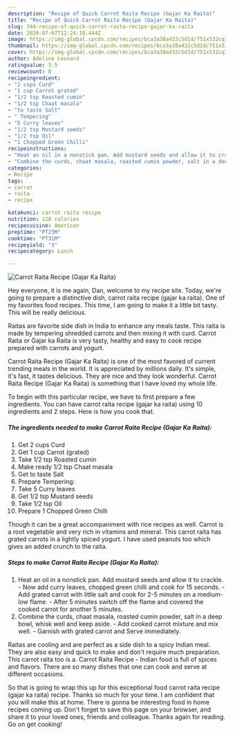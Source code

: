 ```yaml
---
description: "Recipe of Quick Carrot Raita Recipe (Gajar Ka Raita)"
title: "Recipe of Quick Carrot Raita Recipe (Gajar Ka Raita)"
slug: 344-recipe-of-quick-carrot-raita-recipe-gajar-ka-raita
date: 2020-07-07T12:24:18.444Z
image: https://img-global.cpcdn.com/recipes/bca3a38a432c5d1d/751x532cq70/carrot-raita-recipe-gajar-ka-raita-recipe-main-photo.jpg
thumbnail: https://img-global.cpcdn.com/recipes/bca3a38a432c5d1d/751x532cq70/carrot-raita-recipe-gajar-ka-raita-recipe-main-photo.jpg
cover: https://img-global.cpcdn.com/recipes/bca3a38a432c5d1d/751x532cq70/carrot-raita-recipe-gajar-ka-raita-recipe-main-photo.jpg
author: Adeline Leonard
ratingvalue: 3.5
reviewcount: 8
recipeingredient:
- "2 cups Curd"
- "1 cup Carrot grated"
- "1/2 tsp Roasted cumin"
- "1/2 tsp Chaat masala"
- "to taste Salt"
- " Tempering"
- "5 Curry leaves"
- "1/2 tsp Mustard seeds"
- "1/2 tsp Oil"
- "1 Chopped Green Chilli"
recipeinstructions:
- "Heat an oil in a nonstick pan. Add mustard seeds and allow it to crackle. Now add curry leaves, chopped green chilli and cook for 15 seconds. Add grated carrot with little salt and cook for 2-5 minutes on a medium-low flame. After 5 minutes switch off the flame and covered the cooked carrot for another 5 minutes."
- "Combine the curds, chaat masala, roasted cumin powder, salt in a deep bowl, whisk well and keep aside. Add cooked carrot mixture and mix well. Garnish with grated carrot and Serve immediately."
categories:
- Recipe
tags:
- carrot
- raita
- recipe

katakunci: carrot raita recipe 
nutrition: 128 calories
recipecuisine: American
preptime: "PT23M"
cooktime: "PT31M"
recipeyield: "3"
recipecategory: Lunch

---
```



![Carrot Raita Recipe (Gajar Ka Raita)](https://img-global.cpcdn.com/recipes/bca3a38a432c5d1d/751x532cq70/carrot-raita-recipe-gajar-ka-raita-recipe-main-photo.jpg)

Hey everyone, it is me again, Dan, welcome to my recipe site. Today, we're going to prepare a distinctive dish, carrot raita recipe (gajar ka raita). One of my favorites food recipes. This time, I am going to make it a little bit tasty. This will be really delicious.

Raitas are favorite side dish in India to enhance any meals taste. This raita is made by tempering shredded carrots and then mixing it with curd. Carrot Raita or Gajar ka Raita is very tasty, healthy and easy to cook recipe prepared with carrots and yogurt.

Carrot Raita Recipe (Gajar Ka Raita) is one of the most favored of current trending meals in the world. It is appreciated by millions daily. It's simple, it's fast, it tastes delicious. They are nice and they look wonderful. Carrot Raita Recipe (Gajar Ka Raita) is something that I have loved my whole life.


To begin with this particular recipe, we have to first prepare a few ingredients. You can have carrot raita recipe (gajar ka raita) using 10 ingredients and 2 steps. Here is how you cook that.

<!--inarticleads1-->

##### The ingredients needed to make Carrot Raita Recipe (Gajar Ka Raita):

1. Get 2 cups Curd
1. Get 1 cup Carrot (grated)
1. Take 1/2 tsp Roasted cumin
1. Make ready 1/2 tsp Chaat masala
1. Get to taste Salt
1. Prepare  Tempering:
1. Take 5 Curry leaves
1. Get 1/2 tsp Mustard seeds
1. Take 1/2 tsp Oil
1. Prepare 1 Chopped Green Chilli


Though it can be a great accompaniment with rice recipes as well. Carrot is a root vegetable and very rich in vitamins and mineral. This carrot raita has grated carrots in a lightly spiced yogurt. I have used peanuts too which gives an added crunch to the raita. 

<!--inarticleads2-->

##### Steps to make Carrot Raita Recipe (Gajar Ka Raita):

1. Heat an oil in a nonstick pan. Add mustard seeds and allow it to crackle. - Now add curry leaves, chopped green chilli and cook for 15 seconds. - Add grated carrot with little salt and cook for 2-5 minutes on a medium-low flame. - After 5 minutes switch off the flame and covered the cooked carrot for another 5 minutes.
1. Combine the curds, chaat masala, roasted cumin powder, salt in a deep bowl, whisk well and keep aside. - Add cooked carrot mixture and mix well. - Garnish with grated carrot and Serve immediately.


Raitas are cooling and are perfect as a side dish to a spicy Indian meal. They are also easy and quick to make and don&#39;t require much preparation. This carrot raita too is a. Carrot Raita Recipe - Indian food is full of spices and flavors. There are so many dishes that one can cook and serve at different occasions. 

So that is going to wrap this up for this exceptional food carrot raita recipe (gajar ka raita) recipe. Thanks so much for your time. I am confident that you will make this at home. There is gonna be interesting food in home recipes coming up. Don't forget to save this page on your browser, and share it to your loved ones, friends and colleague. Thanks again for reading. Go on get cooking!
